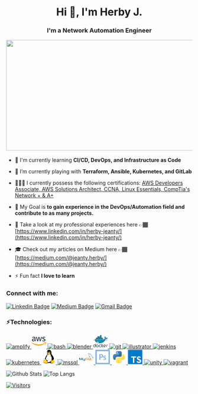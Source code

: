 <h1 align="center">Hi 👋, I'm Herby J.</h1>

<h3 align="center">I'm a Network Automation Engineer</h3>

<div align="center">
  <img src="https://media.giphy.com/media/dWesBcTLavkZuG35MI/giphy.gif" width="600" height="300"/>
</div>

- 🏫 I'm currently learning **CI/CD, DevOps, and Infrastructure as Code**

- 🔭 I’m currently playing with **Terraform, Ansible, Kubernetes, and GitLab**

- 👨🏾‍🎓 I currently possess the following certifications: [AWS Developers Associate, AWS Solutions Architect, CCNA, Linux Essentials, CompTia's Network + &  A+](https://www.credly.com/users/herby-jeanty/badges)

- 🎯 My Goal is **to gain experience in the DevOps/Automation field and contribute to as many projects.**

- 📄 Take a look at my professional experiences here 👉🏾[https://www.linkedin.com/in/herby-jeanty/](https://www.linkedin.com/in/herby-jeanty/)

- 🎓 Check out my articles on Medium here 👉🏾[https://medium.com/@jeanty.herby/](https://medium.com/@jeanty.herby/)

- ⚡ Fun fact **I love to learn**

<h3 align="left">Connect with me:</h3>

[![Linkedin Badge](https://img.shields.io/badge/-Herby%20Jeanty-blue?style=flat-square&logo=Linkedin&logoColor=white&link=https://www.linkedin.com/in/herby-jeanty/)](https://www.linkedin.com/in/herby-jeanty/)
[![Medium Badge](https://img.shields.io/badge/Herby%20Jeanty-12100E?style=flat-square&logo=medium&logoColor=white&link=https://https://medium.com/@jeanty.herby/)](https://medium.com/@jeanty.herby/)
[![Gmail Badge](https://img.shields.io/badge/-jeanty.herby@gmail.com-c14438?style=flat-square&logo=Gmail&logoColor=white&link=mailto:jeanty.herby@gmail.com)](mailto:jeanty.herby@gmail.com)

<h3 align="left">⚡Technologies:</h3>
<p align="left"> <a href="https://aws.amazon.com/amplify/" target="_blank" rel="noreferrer"> <img src="https://docs.amplify.aws/assets/logo-dark.svg" alt="amplify" width="40" height="40"/> </a> <a href="https://aws.amazon.com" target="_blank" rel="noreferrer"> <img src="https://raw.githubusercontent.com/devicons/devicon/master/icons/amazonwebservices/amazonwebservices-original-wordmark.svg" alt="aws" width="40" height="40"/> </a> <a href="https://www.gnu.org/software/bash/" target="_blank" rel="noreferrer"> <img src="https://www.vectorlogo.zone/logos/gnu_bash/gnu_bash-icon.svg" alt="bash" width="40" height="40"/> </a> <a href="https://www.blender.org/" target="_blank" rel="noreferrer"> <img src="https://download.blender.org/branding/community/blender_community_badge_white.svg" alt="blender" width="40" height="40"/> </a> <a href="https://www.docker.com/" target="_blank" rel="noreferrer"> <img src="https://raw.githubusercontent.com/devicons/devicon/master/icons/docker/docker-original-wordmark.svg" alt="docker" width="40" height="40"/> </a> <a href="https://git-scm.com/" target="_blank" rel="noreferrer"> <img src="https://www.vectorlogo.zone/logos/git-scm/git-scm-icon.svg" alt="git" width="40" height="40"/> </a> <a href="https://www.adobe.com/in/products/illustrator.html" target="_blank" rel="noreferrer"> <img src="https://www.vectorlogo.zone/logos/adobe_illustrator/adobe_illustrator-icon.svg" alt="illustrator" width="40" height="40"/> </a> <a href="https://www.jenkins.io" target="_blank" rel="noreferrer"> <img src="https://www.vectorlogo.zone/logos/jenkins/jenkins-icon.svg" alt="jenkins" width="40" height="40"/> </a> <a href="https://kubernetes.io" target="_blank" rel="noreferrer"> <img src="https://www.vectorlogo.zone/logos/kubernetes/kubernetes-icon.svg" alt="kubernetes" width="40" height="40"/> </a> <a href="https://www.linux.org/" target="_blank" rel="noreferrer"> <img src="https://raw.githubusercontent.com/devicons/devicon/master/icons/linux/linux-original.svg" alt="linux" width="40" height="40"/> </a> <a href="https://www.microsoft.com/en-us/sql-server" target="_blank" rel="noreferrer"> <img src="https://www.svgrepo.com/show/303229/microsoft-sql-server-logo.svg" alt="mssql" width="40" height="40"/> </a> <a href="https://www.mysql.com/" target="_blank" rel="noreferrer"> <img src="https://raw.githubusercontent.com/devicons/devicon/master/icons/mysql/mysql-original-wordmark.svg" alt="mysql" width="40" height="40"/> </a> <a href="https://www.photoshop.com/en" target="_blank" rel="noreferrer"> <img src="https://raw.githubusercontent.com/devicons/devicon/master/icons/photoshop/photoshop-line.svg" alt="photoshop" width="40" height="40"/> </a> <a href="https://www.python.org" target="_blank" rel="noreferrer"> <img src="https://raw.githubusercontent.com/devicons/devicon/master/icons/python/python-original.svg" alt="python" width="40" height="40"/> </a> <a href="https://www.typescriptlang.org/" target="_blank" rel="noreferrer"> <img src="https://raw.githubusercontent.com/devicons/devicon/master/icons/typescript/typescript-original.svg" alt="typescript" width="40" height="40"/> </a> <a href="https://unity.com/" target="_blank" rel="noreferrer"> <img src="https://www.vectorlogo.zone/logos/unity3d/unity3d-icon.svg" alt="unity" width="40" height="40"/> </a> <a href="https://www.vagrantup.com/" target="_blank" rel="noreferrer"> <img src="https://www.vectorlogo.zone/logos/vagrantup/vagrantup-icon.svg" alt="vagrant" width="40" height="40"/> </a> </p>


![Github Stats](https://github-readme-stats.vercel.app/api?username=HerbyJ3&count_private=true&show_icons=true&include_all_commits=true)
![Top Langs](https://github-readme-stats.vercel.app/api/top-langs/?username=HerbyJ3&hide=TeX&layout=compact)


[![Visitors](https://api.visitorbadge.io/api/visitors?path=HerbyJ3%2FHerbyJ3&label=VISITORS&countColor=%23263759)](https://visitorbadge.io/status?path=HerbyJ3%2FHerbyJ3)
